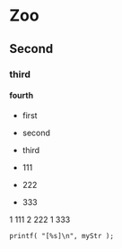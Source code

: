 # Zoo
## Second
### third
#### fourth

+ first
+ second
+ third


+ 111
+ 222
+ 333


1 111
2 222
1 333


```
printf( "[%s]\n", myStr );
```

